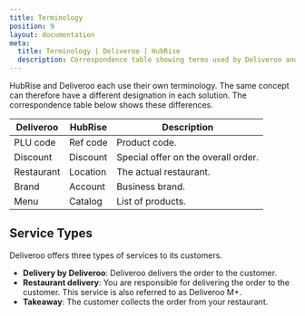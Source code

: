 ```yaml
---
title: Terminology
position: 9
layout: documentation
meta:
  title: Terminology | Deliveroo | HubRise
  description: Correspondence table showing terms used by Deliveroo and those used on HubRise for the same concept. Connect apps and synchronise your data.
---
```


HubRise and Deliveroo each use their own terminology. The same concept can therefore have a different designation in each solution. The correspondence table below shows these differences.

| Deliveroo  | HubRise  | Description                         |
| ---------- | -------- | ----------------------------------- |
| PLU code   | Ref code | Product code.                       |
| Discount   | Discount | Special offer on the overall order. |
| Restaurant | Location | The actual restaurant.              |
| Brand      | Account  | Business brand.                     |
| Menu       | Catalog  | List of products.                   |

## Service Types

Deliveroo offers three types of services to its customers.

- **Delivery by Deliveroo**: Deliveroo delivers the order to the customer.
- **Restaurant delivery**: You are responsible for delivering the order to the customer. This service is also referred to as Deliveroo M+.
- **Takeaway**: The customer collects the order from your restaurant.
